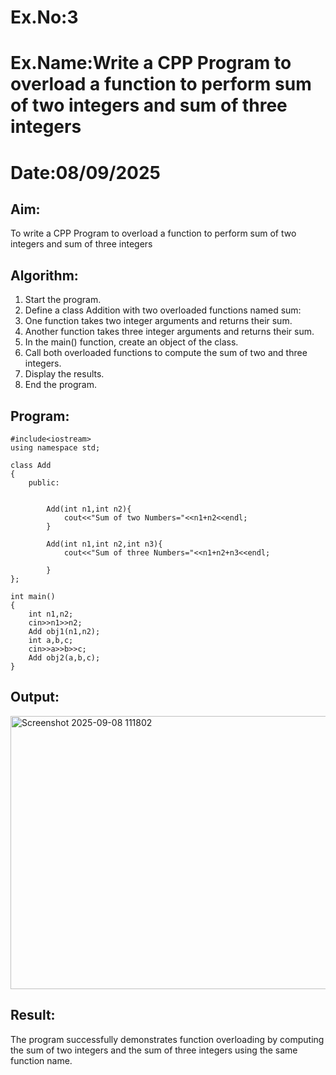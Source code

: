 # Ex.No:3
# Ex.Name:Write a CPP Program to overload a function to perform sum of two integers and sum of three integers
# Date:08/09/2025
## Aim:
To write a CPP Program to overload a function to perform sum of two integers and sum of three integers


## Algorithm:
1. Start the program.
2. Define a class Addition with two overloaded functions named sum:
3. One function takes two integer arguments and returns their sum.
4. Another function takes three integer arguments and returns their sum.
5. In the main() function, create an object of the class.
6. Call both overloaded functions to compute the sum of two and three integers.
7. Display the results.
8. End the program.





## Program:
```
#include<iostream>
using namespace std;

class Add
{
    public:
        
        
        Add(int n1,int n2){
            cout<<"Sum of two Numbers="<<n1+n2<<endl;
        }
        
        Add(int n1,int n2,int n3){
            cout<<"Sum of three Numbers="<<n1+n2+n3<<endl;
            
        }
};

int main()
{
    int n1,n2;
    cin>>n1>>n2;
    Add obj1(n1,n2);
    int a,b,c;
    cin>>a>>b>>c;
    Add obj2(a,b,c);
}
```



## Output:
<img width="1188" height="437" alt="Screenshot 2025-09-08 111802" src="https://github.com/user-attachments/assets/d61a1ab4-b356-442c-99ef-db54771d7722" />




## Result:
The program successfully demonstrates function overloading by computing the sum of two integers and the sum of three integers using the same function name.

